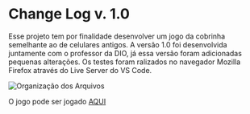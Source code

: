 # Change Log v. 1.0

Esse projeto tem por finalidade desenvolver um jogo da cobrinha semelhante ao de celulares antigos. A versão 1.0 foi desenvolvida juntamente com o professor da DIO, já essa versão foram adicionadas pequenas alterações. Os testes foram ralizados no navegador Mozilla Firefox através do Live Server do VS Code.

![Organização dos Arquivos](https://github.com/Igor-Wolf/Jogo-da-Memoria/blob/main/src/images/demo.png?raw=true)


O jogo pode ser jogado [AQUI](https://igor-wolf.github.io/SnakeGame/)

